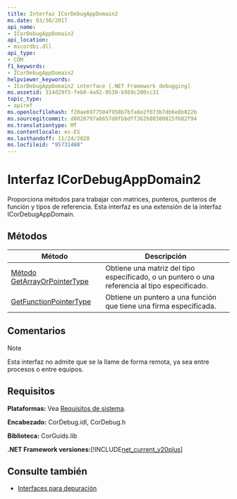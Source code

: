 ```yaml
---
title: Interfaz ICorDebugAppDomain2
ms.date: 03/30/2017
api_name:
- ICorDebugAppDomain2
api_location:
- mscordbi.dll
api_type:
- COM
f1_keywords:
- ICorDebugAppDomain2
helpviewer_keywords:
- ICorDebugAppDomain2 interface [.NET Framework debugging]
ms.assetid: 314d29f3-feb0-4a92-9530-b569c280cc31
topic_type:
- apiref
ms.openlocfilehash: f20ae6977504f958b7bfa8e2f073b7db6e8b822b
ms.sourcegitcommit: d8020797a6657d0fbbdff362b80300815f682f94
ms.translationtype: MT
ms.contentlocale: es-ES
ms.lasthandoff: 11/24/2020
ms.locfileid: "95731480"
---
```

# <a name="icordebugappdomain2-interface"></a>Interfaz ICorDebugAppDomain2

Proporciona métodos para trabajar con matrices, punteros, punteros de función y tipos de referencia. Esta interfaz es una extensión de la interfaz ICorDebugAppDomain.  
  
## <a name="methods"></a>Métodos  
  
|Método|Descripción|  
|------------|-----------------|  
|[Método GetArrayOrPointerType](icordebugappdomain2-getarrayorpointertype-method.md)|Obtiene una matriz del tipo especificado, o un puntero o una referencia al tipo especificado.|  
|[GetFunctionPointerType](icordebugappdomain2-getfunctionpointertype-method.md)|Obtiene un puntero a una función que tiene una firma especificada.|  
  
## <a name="remarks"></a>Comentarios  
  
> [!NOTE]
> Esta interfaz no admite que se la llame de forma remota, ya sea entre procesos o entre equipos.  
  
## <a name="requirements"></a>Requisitos  

 **Plataformas:** Vea [Requisitos de sistema](../../get-started/system-requirements.md).  
  
 **Encabezado:** CorDebug.idl, CorDebug.h  
  
 **Biblioteca:** CorGuids.lib  
  
 **.NET Framework versiones:**[!INCLUDE[net_current_v20plus](../../../../includes/net-current-v20plus-md.md)]  
  
## <a name="see-also"></a>Consulte también

- [Interfaces para depuración](debugging-interfaces.md)
